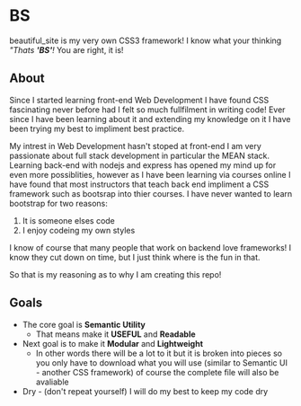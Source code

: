 # BS
beautiful_site is my very own CSS3 framework!  I know what your thinking _"Thats **'BS'**!_ You are right, it is! 

## About
Since I started learning front-end Web Development I have found CSS fascinating never before had I felt so much fullfilment in writing code! Ever since I have been learning about it and extending my knowledge on it I have been trying my best to impliment best practice.

My intrest in Web Development hasn't stoped at front-end I am very passionate about full stack development in particular the MEAN stack. Learning back-end with nodejs and express has opened my mind up for even more possiblities, however as I have been learning via courses online I have found that most instructors that teach back end impliment a CSS framework such as bootsrap into thier courses. I have never wanted to learn bootstrap for two reasons:

  1. It is someone elses code
  1. I enjoy codeing my own styles
  
 I know of course that many people that work on backend love frameworks! I know they cut down on time, but I just think where is the fun in that. 
 
 So that is my reasoning as to why I am creating this repo!
 
 ## Goals
 
  * The core goal is **Semantic Utility**
    * That means make it **USEFUL** and **Readable**
  * Next goal is to make it **Modular** and **Lightweight**
    * In other words there will be a lot to it but it is broken into pieces so you only have to download what you will use (similar to Semantic UI - another CSS framework) of course the complete file will also be avaliable
  * Dry - (don't repeat yourself) I will do my best to keep my code dry
  
  
